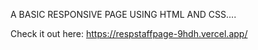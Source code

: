 A BASIC RESPONSIVE PAGE USING HTML AND CSS....

Check it out here: https://respstaffpage-9hdh.vercel.app/

